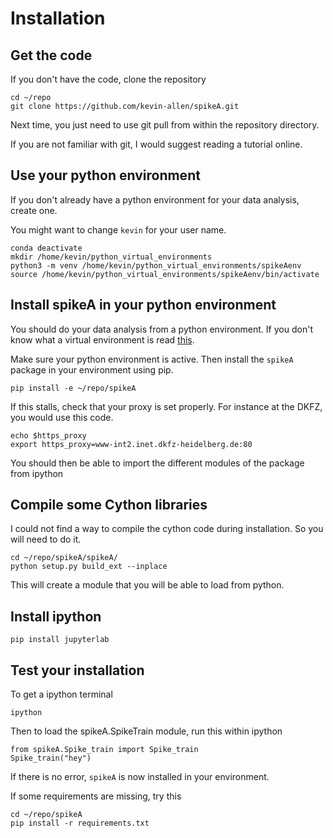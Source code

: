 # Installation

## Get the code

If you don't have the code, clone the repository

```
cd ~/repo
git clone https://github.com/kevin-allen/spikeA.git
```

Next time, you just need to use git pull from within the repository directory.

If you are not familiar with git, I would suggest reading a tutorial online.

## Use your python environment

If you don't already have a python environment for your data analysis, create one.

You might want to change `kevin` for your user name.

```
conda deactivate
mkdir /home/kevin/python_virtual_environments
python3 -m venv /home/kevin/python_virtual_environments/spikeAenv
source /home/kevin/python_virtual_environments/spikeAenv/bin/activate
```

## Install spikeA in your python environment

You should do your data analysis from a python environment. If you don't know what a virtual environment is read [this](https://docs.python.org/3/library/venv.html#venv-def).

Make sure your python environment is active. Then install the `spikeA` package in your environment using pip.

```
pip install -e ~/repo/spikeA
```

If this stalls, check that your proxy is set properly. For instance at the DKFZ, you would use this code.
```
echo $https_proxy
export https_proxy=www-int2.inet.dkfz-heidelberg.de:80
```

You should then be able to import the different modules of the package from ipython

## Compile some Cython libraries

I could not find a way to compile the cython code during installation. So you will need to do it.

```
cd ~/repo/spikeA/spikeA/
python setup.py build_ext --inplace
```

This will create a module that you will be able to load from python.

## Install ipython

```
pip install jupyterlab
```

## Test your installation

To get a ipython terminal
```
ipython
```

Then to load the spikeA.SpikeTrain module, run this within ipython
```
from spikeA.Spike_train import Spike_train
Spike_train("hey")
```
If there is no error, `spikeA` is now installed in your environment.

If some requirements are missing, try this

```
cd ~/repo/spikeA
pip install -r requirements.txt
```
